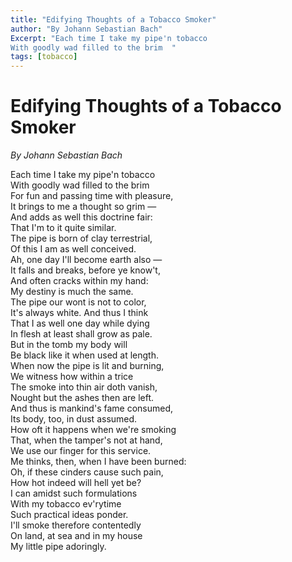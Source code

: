 ```yaml
---
title: "Edifying Thoughts of a Tobacco Smoker"
author: "By Johann Sebastian Bach"
Excerpt: "Each time I take my pipe'n tobacco  
With goodly wad filled to the brim  "
tags: [tobacco]
---
```


# Edifying Thoughts of a Tobacco Smoker

*By Johann Sebastian Bach*

Each time I take my pipe'n tobacco  
With goodly wad filled to the brim  
For fun and passing time with pleasure,  
It brings to me a thought so grim —  
And adds as well this doctrine fair:  
That I'm to it quite similar.  
The pipe is born of clay terrestrial,  
Of this I am as well conceived.  
Ah, one day I'll become earth also —  
It falls and breaks, before ye know't,  
And often cracks within my hand:  
My destiny is much the same.  
The pipe our wont is not to color,  
It's always white. And thus I think  
That I as well one day while dying  
In flesh at least shall grow as pale.  
But in the tomb my body will  
Be black like it when used at length.  
When now the pipe is lit and burning,  
We witness how within a trice  
The smoke into thin air doth vanish,  
Nought but the ashes then are left.  
And thus is mankind's fame consumed,  
Its body, too, in dust assumed.  
How oft it happens when we're smoking  
That, when the tamper's not at hand,  
We use our finger for this service.  
Me thinks, then, when I have been burned:  
Oh, if these cinders cause such pain,  
How hot indeed will hell yet be?  
I can amidst such formulations  
With my tobacco ev'rytime  
Such practical ideas ponder.  
I'll smoke therefore contentedly  
On land, at sea and in my house  
My little pipe adoringly.  
